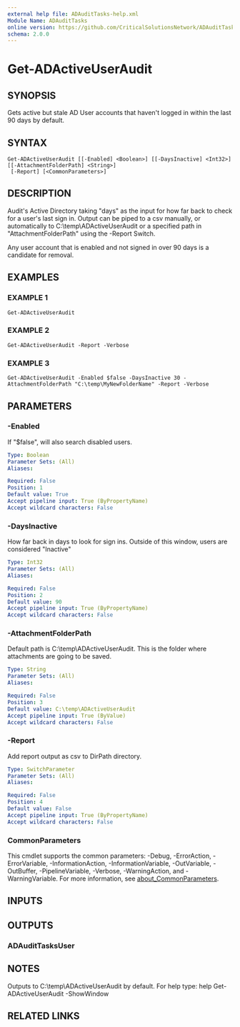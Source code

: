 ```yaml
---
external help file: ADAuditTasks-help.xml
Module Name: ADAuditTasks
online version: https://github.com/CriticalSolutionsNetwork/ADAuditTasks/tree/main/help/Get-ADActiveUserAudit.md
schema: 2.0.0
---
```


# Get-ADActiveUserAudit

## SYNOPSIS
Gets active but stale AD User accounts that haven't logged in within the last 90 days by default.

## SYNTAX

```
Get-ADActiveUserAudit [[-Enabled] <Boolean>] [[-DaysInactive] <Int32>] [[-AttachmentFolderPath] <String>]
 [-Report] [<CommonParameters>]
```

## DESCRIPTION
Audit's Active Directory taking "days" as the input for how far back to check for a user's last sign in.
Output can be piped to a csv manually, or automatically to C:\temp\ADActiveUserAudit or a specified path
in "AttachmentFolderPath" using the -Report Switch.

Any user account that is enabled and not signed in over 90 days is a candidate for removal.

## EXAMPLES

### EXAMPLE 1
```
Get-ADActiveUserAudit
```

### EXAMPLE 2
```
Get-ADActiveUserAudit -Report -Verbose
```

### EXAMPLE 3
```
Get-ADActiveUserAudit -Enabled $false -DaysInactive 30 -AttachmentFolderPath "C:\temp\MyNewFolderName" -Report -Verbose
```

## PARAMETERS

### -Enabled
If "$false", will also search disabled users.

```yaml
Type: Boolean
Parameter Sets: (All)
Aliases:

Required: False
Position: 1
Default value: True
Accept pipeline input: True (ByPropertyName)
Accept wildcard characters: False
```

### -DaysInactive
How far back in days to look for sign ins.
Outside of this window, users are considered "Inactive"

```yaml
Type: Int32
Parameter Sets: (All)
Aliases:

Required: False
Position: 2
Default value: 90
Accept pipeline input: True (ByPropertyName)
Accept wildcard characters: False
```

### -AttachmentFolderPath
Default path is C:\temp\ADActiveUserAudit.
This is the folder where attachments are going to be saved.

```yaml
Type: String
Parameter Sets: (All)
Aliases:

Required: False
Position: 3
Default value: C:\temp\ADActiveUserAudit
Accept pipeline input: True (ByValue)
Accept wildcard characters: False
```

### -Report
Add report output as csv to DirPath directory.

```yaml
Type: SwitchParameter
Parameter Sets: (All)
Aliases:

Required: False
Position: 4
Default value: False
Accept pipeline input: True (ByPropertyName)
Accept wildcard characters: False
```

### CommonParameters
This cmdlet supports the common parameters: -Debug, -ErrorAction, -ErrorVariable, -InformationAction, -InformationVariable, -OutVariable, -OutBuffer, -PipelineVariable, -Verbose, -WarningAction, and -WarningVariable. For more information, see [about_CommonParameters](http://go.microsoft.com/fwlink/?LinkID=113216).

## INPUTS

## OUTPUTS

### ADAuditTasksUser
## NOTES
Outputs to C:\temp\ADActiveUserAudit by default.
For help type: help Get-ADActiveUserAudit -ShowWindow

## RELATED LINKS
